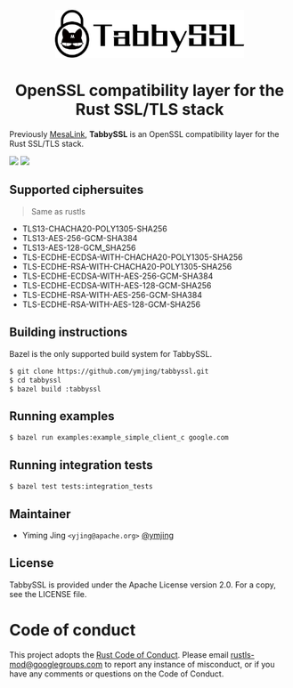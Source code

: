 <p align="center"><img src="logo.png" height="86" /></p>
<h1 align="center">OpenSSL compatibility layer for the Rust SSL/TLS stack</h1>

Previously [MesaLink](https://github.com/mesalock-linux/mesalink), **TabbySSL**
is an OpenSSL compatibility layer for the Rust SSL/TLS stack.

<a href="https://github.com/ymjing/tabbyssl/actions"><img src="https://img.shields.io/github/workflow/status/ymjing/tabbyssl/CI" /></a>
<a href="https://github.com/ymjing/tabbyssl/blob/master/LICENSE"><img src="https://img.shields.io/badge/Licence-Apachev2-brightgreen.svg" /></a>

## Supported ciphersuites
> Same as rustls

* TLS13-CHACHA20-POLY1305-SHA256
* TLS13-AES-256-GCM-SHA384
* TLS13-AES-128-GCM_SHA256
* TLS-ECDHE-ECDSA-WITH-CHACHA20-POLY1305-SHA256
* TLS-ECDHE-RSA-WITH-CHACHA20-POLY1305-SHA256
* TLS-ECDHE-ECDSA-WITH-AES-256-GCM-SHA384
* TLS-ECDHE-ECDSA-WITH-AES-128-GCM-SHA256
* TLS-ECDHE-RSA-WITH-AES-256-GCM-SHA384
* TLS-ECDHE-RSA-WITH-AES-128-GCM-SHA256

## Building instructions

Bazel is the only supported build system for TabbySSL.

```
$ git clone https://github.com/ymjing/tabbyssl.git
$ cd tabbyssl
$ bazel build :tabbyssl
```

## Running examples

```
$ bazel run examples:example_simple_client_c google.com
```

## Running integration tests

```
$ bazel test tests:integration_tests
```

## Maintainer

 * Yiming Jing `<yjing@apache.org>` [@ymjing](https://github.com/ymjing)

## License
TabbySSL is provided under the Apache License version 2.0. For a copy, see the
LICENSE file.

# Code of conduct

This project adopts the [Rust Code of
Conduct](https://www.rust-lang.org/policies/code-of-conduct). Please email
rustls-mod@googlegroups.com to report any instance of misconduct, or if you have
any comments or questions on the Code of Conduct.